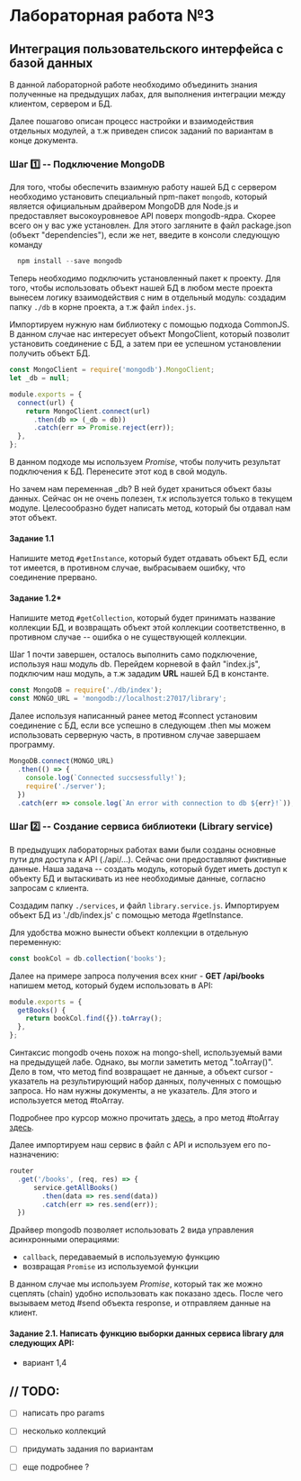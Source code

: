 # Лабораторная работа №3

## Интеграция пользовательского интерфейса с базой данных

В данной лабораторной работе необходимо объединить знания полученные на предыдущих лабах, для выполнения интеграции между клиентом, сервером и БД.

Далее пошагово описан процесс настройки и взаимодействия отдельных модулей, а т.ж приведен список заданий по вариантам в конце документа.

### Шаг :one: -- Подключение MongoDB

Для того, чтобы обеспечить взаимную работу нашей БД с сервером необходимо установить специальный npm-пакет `mongodb`, который является официальным драйвером MongoDB для Node.js и предоставляет высокоуровневое API поверх mongodb-ядра. Скорее всего он у вас уже установлен. Для этого загляните в файл package.json (объект "dependencies"), если же нет, введите в консоли следующую команду

``` js
  npm install --save mongodb
```

Теперь необходимо подключить установленный пакет к проекту. Для того, чтобы использовать объект нашей БД в любом месте проекта вынесем логику взаимодействия с ним в отдельный модуль: создадим папку `./db` в корне проекта, а т.ж файл `index.js`.

Импортируем нужную нам библиотеку с помощью подхода CommonJS. В данном случае нас интересует объект MongoClient, который позволит установить соединение с БД, а затем при ее успешном установлении получить объект БД.

``` js
const MongoClient = require('mongodb').MongoClient;
let _db = null;

module.exports = {
  connect(url) {
    return MongoClient.connect(url)
      .then(db => (_db = db))
      .catch(err => Promise.reject(err));
  },
};
```
В данном подходе мы используем _Promise_, чтобы получить результат подключения к БД. Перенесите этот код в свой модуль.

Но зачем нам переменная _db? В ней будет храниться объект базы данных. Сейчас он не очень полезен, т.к используется только в текущем модуле. Целесообразно будет написать метод, который бы отдавал нам этот объект. 

#### Задание 1.1 
Напишите метод `#getInstance`, который будет отдавать объект БД, если тот имеется, в противном случае, выбрасываем ошибку, что соединение прервано.

#### Задание 1.2* 
Напишите метод `#getCollection`, который будет принимать название коллекции БД, и возвращать объект этой коллекции соответственно, в противном случае -- ошибка о не существующей коллекции.

Шаг 1 почти завершен, осталось выполнить само подключение, используя наш модуль db. Перейдем корневой в файл "index.js", подключим наш модуль, а т.ж зададим **URL** нашей БД в константе.

```js
const MongoDB = require('./db/index');
const MONGO_URL = 'mongodb://localhost:27017/library';
```

Далее используя написанный ранее метод #connect установим соединение с БД, если все успешно в следующем .then мы можем использовать серверную часть, в противном случае завершаем программу.

```js
MongoDB.connect(MONGO_URL)
  .then(() => {
    console.log(`Connected succsessfully!`);
    require('./server');
  })
  .catch(err => console.log(`An error with connection to db ${err}!`));
```

### Шаг :two: -- Создание сервиса библиотеки (Library service)

В предыдущих лабораторных работах вами были созданы основные пути для доступа к API (./api/...). Сейчас они  предоставляют фиктивные данные. Наша задача -- создать модуль, который будет иметь доступ к объекту БД и вытаскивать из нее необходимые данные, согласно запросам с клиента.

Создадим папку `./services`, и файл `library.service.js`.
Импортируем объект БД из './db/index.js' с помощью метода #getInstance. 

Для удобства можно вынести объект коллекции в отдельную переменную: 
```js
const bookCol = db.collection('books');
``` 

Далее на примере запроса получения всех книг - **GET /api/books** напишем метод, который будем использовать в API: 

```js
module.exports = {
  getBooks() {
    return bookCol.find({}).toArray();
  },
};

```

Синтаксис mongodb очень похож на mongo-shell, используемый вами на предыдущей лабе. Однако, вы могли заметить метод ".toArray()". Дело в том, что метод find возвращает не данные, а объект cursor - указатель на результирующий набор данных, полученных с помощью запроса. Но нам нужны документы, а не указатель. Для этого и используется метод #toArray.

Подробнее про курсор можно прочитать [здесь](https://docs.mongodb.com/manual/reference/method/js-cursor/), а про метод #toArray [здесь](https://docs.mongodb.com/manual/reference/method/cursor.toArray/index.html).

Далее импортируем наш сервис в файл с API и используем его по-назначению:

```js
router
  .get('/books', (req, res) => {
      service.getAllBooks()
        .then(data => res.send(data))
        .catch(err => res.send(err));
  })
```
Драйвер mongodb позволяет использовать 2 вида управления асинхронными операциями:
* `callback`, передаваемый в используемую функцию
* возвращая `Promise` из используемой функции

В данном случае мы используем _Promise_, который так же можно сцеплять (chain) удобно использовать как показано здесь. После чего вызываем метод #send объекта response, и отправляем данные на клиент.

#### Задание 2.1. Написать функцию выборки данных сервиса library для следующих API:
* вариант 1,4 

## // TODO:

- [ ] написать про params
- [ ] несколько коллекций
- [ ] придумать задания по вариантам
- [ ] еще подробнее ?

